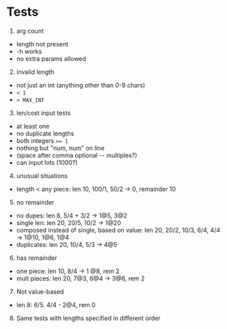 # Tests
1. arg count
* length not present
* -h works
* no extra params allowed
2. invalid length
* not just an int (anything other than 0-9 chars)
* `< 1`
* `> MAX_INT`
3. len/cost input tests
* at least one
* no duplicate lengths
* both integers `>= 1`
* nothing but "num, num" on line
* (space after comma optional -- multiples?)
* can input lots (1000?)
4. unusual situations
* length < any piece: len 10, 100/1, 50/2 -> 0, remainder 10
5. no remainder
* no dupes: len 8, 5/4 + 3/2 -> 1@5, 3@2
* single len: len 20, 20/5, 10/2 -> 1@20
* composed instead of single, based on value: len 20, 20/2, 10/3, 6/4, 4/4 -> 1@10,
1@6, 1@4
* duplicates: len 20, 10/4, 5/3 -> 4@5
6. has remainder
* one piece: len 10, 8/4 -> 1 @8, rem 2
* mult pieces: len 20, 7@3, 6@4 -> 3@6, rem 2
7. Not value-based
* len 8: 6/5. 4/4 - 2@4, rem 0
8. Same tests with lengths specified in different order
